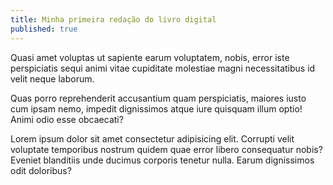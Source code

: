 ```yaml
---
title: Minha primeira redação do livro digital
published: true
---
```


Quasi amet voluptas ut sapiente earum voluptatem, nobis, error iste perspiciatis sequi animi vitae cupiditate molestiae magni necessitatibus id velit neque laborum.

Quas porro reprehenderit accusantium quam perspiciatis, maiores iusto cum ipsam nemo, impedit dignissimos atque iure quisquam illum optio! Animi odio esse obcaecati?

Lorem ipsum dolor sit amet consectetur adipisicing elit. Corrupti velit voluptate temporibus nostrum quidem quae error libero consequatur nobis? Eveniet blanditiis unde ducimus corporis tenetur nulla. Earum dignissimos odit doloribus?
